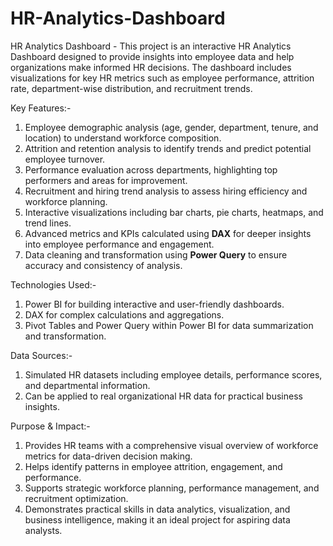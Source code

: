 # HR-Analytics-Dashboard
HR Analytics Dashboard - This project is an interactive HR Analytics Dashboard designed to provide insights into employee data and help organizations make informed HR decisions. The dashboard includes visualizations for key HR metrics such as employee performance, attrition rate, department-wise distribution, and recruitment trends.



Key Features:-

1. Employee demographic analysis (age, gender, department, tenure, and location) to understand workforce composition.
2. Attrition and retention analysis to identify trends and predict potential employee turnover.
3. Performance evaluation across departments, highlighting top performers and areas for improvement.
4. Recruitment and hiring trend analysis to assess hiring efficiency and workforce planning.
5. Interactive visualizations including bar charts, pie charts, heatmaps, and trend lines.
6. Advanced metrics and KPIs calculated using **DAX** for deeper insights into employee performance and engagement.
7. Data cleaning and transformation using **Power Query** to ensure accuracy and consistency of analysis.

Technologies Used:-

1. Power BI for building interactive and user-friendly dashboards.
2. DAX for complex calculations and aggregations.
3. Pivot Tables and Power Query within Power BI for data summarization and transformation.

Data Sources:-

1. Simulated HR datasets including employee details, performance scores, and departmental information.
2. Can be applied to real organizational HR data for practical business insights.

Purpose & Impact:-

1. Provides HR teams with a comprehensive visual overview of workforce metrics for data-driven decision making.
2. Helps identify patterns in employee attrition, engagement, and performance.
3. Supports strategic workforce planning, performance management, and recruitment optimization.
4. Demonstrates practical skills in data analytics, visualization, and business intelligence, making it an ideal project for aspiring data analysts.


